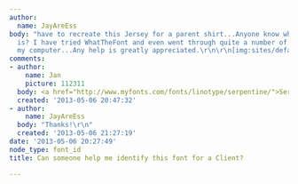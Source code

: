 ```yaml
---
author:
  name: JayAreEss
body: "have to recreate this Jersey for a parent shirt...Anyone know what this font
  is? I have tried WhatTheFont and even went through quite a number of the fonts on
  my computer...Any help is greatly appreciated.\r\n\r\n[img:sites/default/files/old-images/Stingers_5769.gif]"
comments:
- author:
    name: Jan
    picture: 112311
  body: <a href="http://www.myfonts.com/fonts/linotype/serpentine/">Serpentine</a>.
  created: '2013-05-06 20:47:32'
- author:
    name: JayAreEss
  body: "Thanks!\r\n"
  created: '2013-05-06 21:27:19'
date: '2013-05-06 20:27:49'
node_type: font_id
title: Can someone help me identify this font for a Client?

---
```

